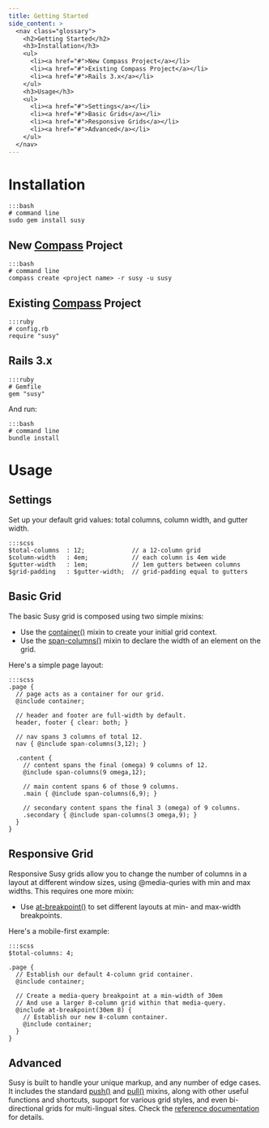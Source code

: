```yaml
---
title: Getting Started
side_content: >
  <nav class="glossary">
    <h2>Getting Started</h2>
    <h3>Installation</h3>
    <ul>
      <li><a href="#">New Compass Project</a></li>
      <li><a href="#">Existing Compass Project</a></li>
      <li><a href="#">Rails 3.x</a></li>
    </ul>
    <h3>Usage</h3>
    <ul>
      <li><a href="#">Settings</a></li>
      <li><a href="#">Basic Grids</a></li>
      <li><a href="#">Responsive Grids</a></li>
      <li><a href="#">Advanced</a></li>
    </ul>
  </nav>
---
```


# Installation

    :::bash
    # command line
    sudo gem install susy

## New [Compass](http://www.compass-style.org) Project

    :::bash
    # command line
    compass create <project name> -r susy -u susy

## Existing [Compass](http://www.compass-style.org) Project

    :::ruby
    # config.rb
    require "susy"
    
## Rails 3.x

    :::ruby
    # Gemfile
    gem "susy"

And run:

    :::bash
    # command line
    bundle install

# Usage

## Settings
Set up your default grid values: total columns, column width, and gutter width.

    :::scss
    $total-columns  : 12;             // a 12-column grid
    $column-width   : 4em;            // each column is 4em wide
    $gutter-width   : 1em;            // 1em gutters between columns
    $grid-padding   : $gutter-width;  // grid-padding equal to gutters

## Basic Grid
The basic Susy grid is composed using two simple mixins:

- Use the [container()][container] mixin to create your initial grid context.
- Use the [span-columns()][span-columns] mixin to declare 
  the width of an element on the grid.

Here's a simple page layout:

    :::scss
    .page { 
      // page acts as a container for our grid.
      @include container; 
      
      // header and footer are full-width by default.
      header, footer { clear: both; }
      
      // nav spans 3 columns of total 12.
      nav { @include span-columns(3,12); }

      .content { 
        // content spans the final (omega) 9 columns of 12.
        @include span-columns(9 omega,12);

        // main content spans 6 of those 9 columns.
        .main { @include span-columns(6,9); }

        // secondary content spans the final 3 (omega) of 9 columns.
        .secondary { @include span-columns(3 omega,9); }
      }
    }

## Responsive Grid
Responsive Susy grids allow you to change the number of columns in a layout 
at different window sizes, using @media-quries with min and max widths.
This requires one more mixin:

- Use [at-breakpoint()][at-breakpoint] to set different layouts
  at min- and max-width breakpoints.

Here's a mobile-first example:

    :::scss
    $total-columns: 4;

    .page {
      // Establish our default 4-column grid container.
      @include container;

      // Create a media-query breakpoint at a min-width of 30em
      // And use a larger 8-column grid within that media-query.
      @include at-breakpoint(30em 8) { 
        // Establish our new 8-column container.
        @include container; 
      }
    }

## Advanced
Susy is built to handle your unique markup, and any number of edge cases.
It includes the standard [push()][push] and [pull()][pull] mixins,
along with other useful functions and shortcuts,
supoprt for various grid styles, 
and even bi-directional grids for multi-lingual sites.
Check the [reference documentation][reference] for details.

[reference]: reference
[container]: reference#container
[span-columns]: reference#span-columns
[at-breakpoint]: reference#at-breakpoint
[push]: reference#push
[pull]: reference#pull

